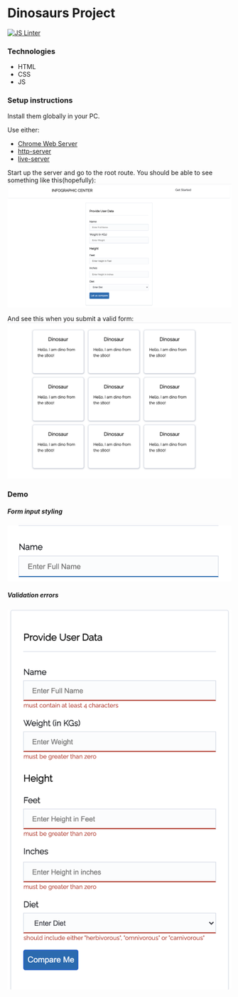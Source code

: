 # Dinosaurs Project
[![JS Linter](https://github.com/Harrisonkamau/dinosaurs/actions/workflows/linter.yml/badge.svg?branch=main)](https://github.com/Harrisonkamau/dinosaurs/actions/workflows/linter.yml)

### Technologies
- HTML
- CSS
- JS

### Setup instructions
Install them globally in your PC.

Use either:
- [Chrome Web Server](https://chrome.google.com/webstore/detail/web-server-for-chrome/ofhbbkphhbklhfoeikjpcbhemlocgigb?hl=en)
- [http-server](https://www.npmjs.com/package/http-server)
- [live-server](https://www.npmjs.com/package/live-server)

Start up the server and go to the root route. You should be able to see something like this(hopefully):
![Get Started Page](./screenshots/get-started.png)

And see this when you submit a valid form:
![Grid Tiles](./screenshots/basic-grid.png)


### Demo
#####  Form input styling
![Form Input](./screenshots/form-input.png)

##### Validation errors
![Validation errors](./screenshots/validation_errors.png)
